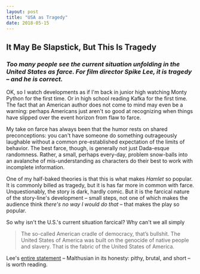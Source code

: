 ```yaml
---
layout: post
title: "USA as Tragedy"
date: 2018-05-15
---
```


<h2>
It May Be Slapstick, But This Is Tragedy
</h2>
<h3>
<em>Too many people see the current situation unfolding in the United States as farce. For film director Spike Lee, it is tragedy – and he is correct.</em>
</h3>
<p>
OK, so I watch developments as if I'm back in junior high watching Monty Python for the first time. Or in high school reading Kafka for the first time. The fact that an American author does not come to mind may even be a warning: perhaps Americans just aren't so good at recognizing when things have slipped over the event horizon from flaw to farce.
</p>
<p>
My take on farce has always been that the humor rests on shared preconceptions: you can't have someone do something outrageously laughable without a common pre-established expectation of the limits of behavior. The best farce, though, is generally not just Dada-esque randomness. Rather, a small, perhaps every-day, problem snow-balls into an avalanche of mis-understanding as characters do their best to work with incomplete information.
</p>
<p>
One of my half-baked theories is that this is what makes <em>Hamlet</em> so popular. It is commonly billed as tragedy, but it is has far more in common with farce. Unquestionably, the story is dark, hardly comic. But it is the farcical nature of the story-line's development – small steps, not one of which makes the audience think <em>there's no way I would do that</em> – that makes the play so popular.
</p>
<p>
So why isn't the U.S.'s current situation farcical? Why can't we all simply 
</p>
<blockquote>
The so-called American cradle of democracy, that’s bullshit. The United States of America was built on the genocide of native people and slavery. That is the fabric of the United States of America.
</blockquote>
<p>
Lee's <a href="http://www.vulture.com/2018/05/read-it-spike-lee-and-his-anti-trump-speech-at-cannes.html">entire statement</a> – Malthusian in its honesty: pithy, brutal, and short – is worth reading.
</p>
<p>

</p>
<p>

</p>
<p>

</p>
<p>

</p>
<p>

</p>

